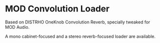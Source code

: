 # MOD Convolution Loader

Based on DISTRHO OneKnob Convolution Reverb, specially tweaked for MOD Audio.

A mono cabinet-focused and a stereo reverb-focused loader are available.
